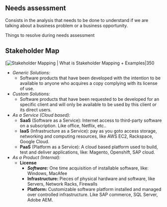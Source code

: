 ## Needs assessment
Consists in the analysis that needs to be done to understand if we are talking about a business problem or a business opportunity.

Things to resolve during needs assessment

## Stakeholder Map
[![Stakeholder Mapping | What is Stakeholder Mapping + Examples|350](https://www.boreal-is.com/data/uploads/2019/09/power_matrix_en.png)
- *Generic Solutions:*
	- Software products that have been developed with the intention to be available to anyone who acquires a copy complying with its license of use.
- *Custom Solutions:*
	- Software products that have been requested to be developed for an specific client and will only be available to be used by this client or its direct users.
- *As a Service (Cloud based):*
	- **SaaS** (Software as a Service): Internet access to third-party software on a subscription. Like office, Netflix, etc..
	- **IaaS** (Infrastructure as a Service): pay as you goto access storage, networking and computing resources, like AWS EC2, Rackspace, Google Cloud.
	- **PaaS** (Platform as a Service): A cloud based platform used to build, test and deliver applications, like: Magento, Openshift, SAP cloud.
- *As a Product (Internal):*
	- **License**
		- ***Software:*** One time acquisition of installable software, like: Windows, MacAfee
		- **Infrastructure:** Pieces of physical hardware and software, like Servers, Network Racks, Firewalls
		- **Platform:** Customizable software platform installed and managed over controlled infrastructure. Like SAP commerce, SQL Server, Adobe AEM.
